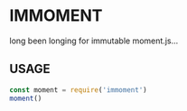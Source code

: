 # IMMOMENT
long been longing for immutable moment.js...

## USAGE

```javascript
const moment = require('immoment')
moment()
```